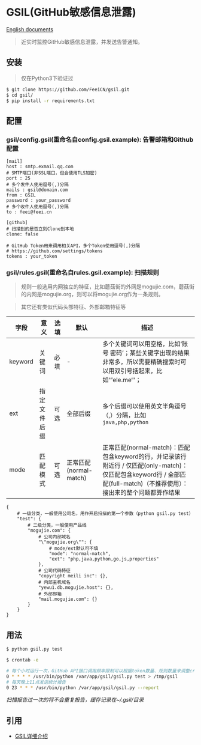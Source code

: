 # GSIL(GitHub敏感信息泄露)

[English documents](https://github.com/BlackHole1/GSIL/blob/master/README.md)

> 近实时监控GitHub敏感信息泄露，并发送告警通知。

## 安装

> 仅在Python3下验证过

```bash
$ git clone https://github.com/FeeiCN/gsil.git
$ cd gsil/
$ pip install -r requirements.txt
```

## 配置

### gsil/config.gsil(重命名自config.gsil.example): 告警邮箱和Github配置

```
[mail]
host : smtp.exmail.qq.com
# SMTP端口(非SSL端口，但会使用TLS加密)
port : 25
# 多个发件人使用逗号(,)分隔
mails : gsil@domain.com
from : GSIL
password : your_password
# 多个收件人使用逗号(,)分隔
to : feei@feei.cn

[github]
# 扫描到的是否立刻Clone到本地
clone: false

# GitHub Token用来调用相关API，多个Token使用逗号(,)分隔
# https://github.com/settings/tokens
tokens : your_token
```

### gsil/rules.gsil(重命名自rules.gsil.example): 扫描规则

> 规则一般选用内网独立的特征，比如蘑菇街的外网是mogujie.com，蘑菇街的内网是mogujie.org，则可以将mogujie.org作为一条规则。

> 其它还有类似代码头部特征、外部邮箱特征等

| 字段 | 意义 | 选填 | 默认 | 描述 |
| --- | --- | --- | --- | --- |
| keyword | 关键词 | 必填 | - | 多个关键词可以用空格，比如‘账号 密码’；某些关键字出现的结果非常多，所以需要精确搜索时可以用双引号括起来，比如‘”ele.me“’；|
| ext | 指定文件后缀 | 可选 | 全部后缀 | 多个后缀可以使用英文半角逗号（,）分隔，比如`java,php,python` |
| mode |  匹配模式 | 可选 | 正常匹配(normal-match) | 正常匹配(normal-match)：匹配包含keyword的行，并记录该行附近行 / 仅匹配(only-match)：仅匹配包含keyword行 / 全部匹配(full-match)（不推荐使用）：搜出来的整个问题都算作结果 |

```
{
    # 一级分类，一般使用公司名，用作开启扫描的第一个参数（python gsil.py test）
    "test": {
        # 二级分类，一般使用产品线
        "mogujie.com": {
            # 公司内部域名
            "\"mogujie.org\"": {
                # mode/ext默认可不填
                "mode": "normal-match",
                "ext": "php,java,python,go,js,properties"
            },
            # 公司代码特征
            "copyright meili inc": {},
            # 内部主机域名
            "yewu1.db.mogujie.host": {},
            # 外部邮箱
            "mail.mogujie.com": {}
        }
    }
}
```

## 用法

```bash
$ python gsil.py test
```

```bash
$ crontab -e

# 每个小时运行一次，GitHub API接口调用频率限制可以根据token数量、规则数量来调整crontab频率实现，若觉得麻烦可简单配置多个token来实现。
0 * * * * /usr/bin/python /var/app/gsil/gsil.py test > /tmp/gsil
# 每天晚上11点发送统计报告
0 23 * * * /usr/bin/python /var/app/gsil/gsil.py --report
```
*扫描报告过一次的将不会重复报告，缓存记录在~/.gsil/目录*

## 引用
- [GSIL详细介绍](http://feei.cn/gsil)
